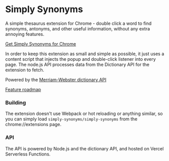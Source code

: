 # Simply Synonyms

A simple thesaurus extension for Chrome - double click a word to find synonyms, antonyms, and other useful information, without any extra annoying features.

[Get Simply Synonyms for Chrome](https://chrome.google.com/webstore/detail/simply-synonyms/hapeijdlgbbhjmijhmgggnakcgdcpfap)

In order to keep this extension as small and simple as possible, it just uses a content script that injects the popup and double-click listener into every page. The node.js API processes data from the Dictionary API for the extension to fetch.

Powered by the [Merriam-Webster dictionary API](https://dictionaryapi.com/)

[Feature roadmap](https://share.clickup.com/l/h/6-35841888-1/d7129f9d437b7e0)

### Building

The extension doesn't use Webpack or hot reloading or anything similar, so you can simply load `simply-synonyms/simply-synonyms` from the chrome://extensions page.

### API

The API is powered by Node.js and the dictionary API, and hosted on Vercel Serverless Functions.